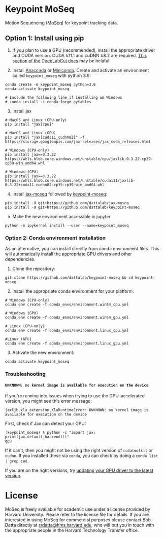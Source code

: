 # Keypoint MoSeq

Motion Sequencing ([MoSeq](https://www.cell.com/neuron/fulltext/S0896-6273(15)01037-5?_returnURL=https%3A%2F%2Flinkinghub.elsevier.com%2Fretrieve%2Fpii%2FS0896627315010375%3Fshowall%3Dtrue)) for keypoint tracking data. 

## Option 1: Install using pip

1. If you plan to use a GPU (recommended), install the appropriate driver and CUDA version. CUDA ≥11.1 and cuDNN ≥8.2 are required. [This section of the DeepLabCut docs](https://deeplabcut.github.io/DeepLabCut/docs/installation.html#gpu-support) may be helpful.


2. Install [Anaconda](https://docs.anaconda.com/anaconda/install/index.html) or [Miniconda](https://docs.conda.io/en/latest/miniconda.html). Create and activate an environment called `keypoint_moseq` with python 3.9:
```
conda create -n keypoint_moseq python=3.9
conda activate keypoint_moseq

# Include the following line if installing on Windows
# conda install -c conda-forge pytables
```

3. Install jax
```
# MacOS and Linux (CPU-only)
pip install "jax[cpu]"

# MacOS and Linux (GPU)
pip install "jax[cuda11_cudnn82]" -f https://storage.googleapis.com/jax-releases/jax_cuda_releases.html

# Windows (CPU-only)
pip install jax==0.3.22 https://whls.blob.core.windows.net/unstable/cpu/jaxlib-0.3.22-cp39-cp39-win_amd64.whl

# Windows (GPU)
pip install jax==0.3.22 https://whls.blob.core.windows.net/unstable/cuda111/jaxlib-0.3.22+cuda11.cudnn82-cp39-cp39-win_amd64.whl
```

4. Install [jax-moseq](https://github.com/dattalab/jax-moseq) followed by [keypoint-moseq](https://github.com/dattalab/keypoint-moseq):
```
pip install -U git+https://github.com/dattalab/jax-moseq
pip install -U git+https://github.com/dattalab/keypoint-moseq
```

5. Make the new environment accessible in jupyter 
```
python -m ipykernel install --user --name=keypoint_moseq
```

### Option 2: Conda environment installation
As an alternative, you can install directly from conda environment files. This will automatically install the appropriate GPU drivers and other dependencies.

1. Clone the repository:
```
git clone https://github.com/dattalab/keypoint-moseq && cd keypoint-moseq
```

2. Install the appropriate conda environment for your platform:

```
# Windows (CPU-only)
conda env create -f conda_envs/environment.win64_cpu.yml

# Windows (GPU)
conda env create -f conda_envs/environment.win64_gpu.yml

# Linux (CPU-only)
conda env create -f conda_envs/environment.linux_cpu.yml

#Linux (GPU)
conda env create -f conda_envs/environment.linux_gpu.yml
```

3. Activate the new environment:
```
conda activate keypoint_moseq
```

### Troubleshooting
#### `UNKNOWN: no kernel image is available for execution on the device`
If you're running into issues when trying to use the GPU-accelerated version, you might see this error message:
```
jaxlib.xla_extension.XlaRuntimeError: UNKNOWN: no kernel image is available for execution on the device
```
First, check if Jax can detect your GPU:
```
(keypoint_moseq) λ python -c "import jax; print(jax.default_backend())"
gpu
```
If it can't, then you might not be using the right version of `cudatoolkit` or `cudnn`. If you installed these via `conda`, you can check by doing a `conda list | grep cud`.

If you are on the right versions, try [updating your GPU driver to the latest version](https://nvidia.com/drivers).

# License
MoSeq is freely available for academic use under a license provided by Harvard University. Please refer to the license file for details. If you are interested in using MoSeq for commercial purposes please contact Bob Datta directly at srdatta@hms.harvard.edu, who will put you in touch with the appropriate people in the Harvard Technology Transfer office.

